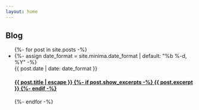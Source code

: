 ```yaml
---
layout: home
---
```


<div class="center-container mx-2">
    <h2>Blog</h2>
    <ul class="no-bullets items-separator">
        {%- for post in site.posts -%}
        <li>
            {%- assign date_format = site.minima.date_format | default: "%b %-d, %Y" -%}
            <div class="italic text-size-9">
                <span>{{ post.date | date: date_format }}</span>
            </div>
            <h4>
                <a href="{{ post.url | relative_url }}">
                    <span class="block">{{ post.title | escape }}</span>
                    {%- if post.show_excerpts -%}
                    <span class="excerpt italic text-size-9 text-normal">
                        {{ post.excerpt }}
                    </span>
                    {%- endif -%}
                </a>
            </h4>
        </li>
        {%- endfor -%}
    </ul>
</div>
